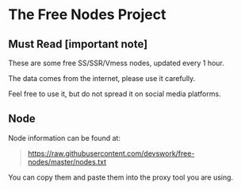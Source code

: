 # The Free Nodes Project

## Must Read [important note]
These are some free SS/SSR/Vmess nodes, updated every 1 hour.

The data comes from the internet, please use it carefully.

Feel free to use it, but do not spread it on social media platforms.

## Node
Node information can be found at:

> https://raw.githubusercontent.com/devswork/free-nodes/master/nodes.txt

You can copy them and paste them into the proxy tool you are using.
